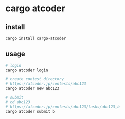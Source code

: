 # cargo atcoder

## install

```sh
cargo install cargo-atcoder
```

## usage

```sh
# login
cargo atcoder login

# create contest directory
# https://atcoder.jp/contests/abc123
cargo atcoder new abc123

# submit
# cd abc123
# https://atcoder.jp/contests/abc123/tasks/abc123_b
cargo atcoder submit b
```